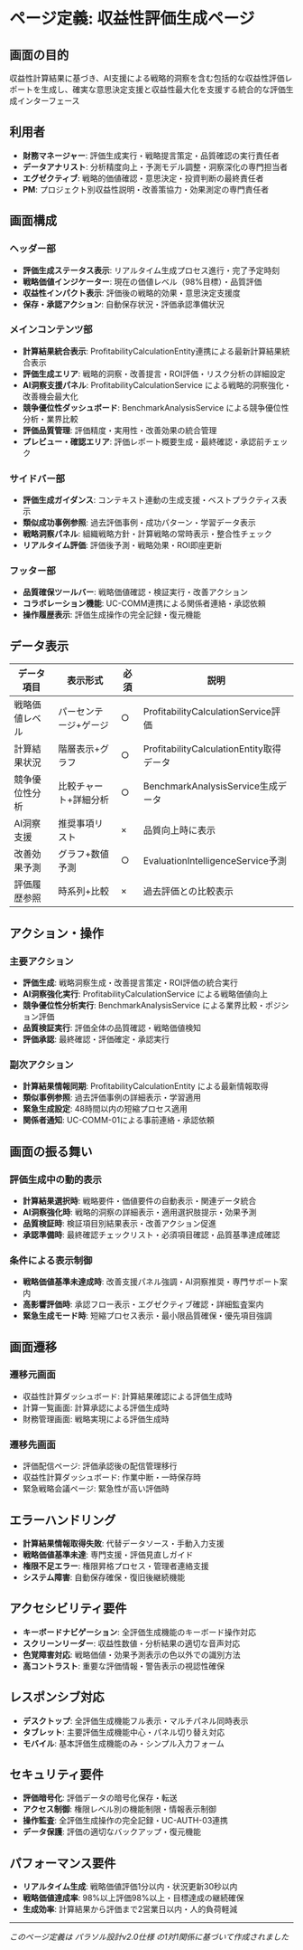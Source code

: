 # ページ定義: 収益性評価生成ページ

## 画面の目的
収益性計算結果に基づき、AI支援による戦略的洞察を含む包括的な収益性評価レポートを生成し、確実な意思決定支援と収益性最大化を支援する統合的な評価生成インターフェース

## 利用者
- **財務マネージャー**: 評価生成実行・戦略提言策定・品質確認の実行責任者
- **データアナリスト**: 分析精度向上・予測モデル調整・洞察深化の専門担当者
- **エグゼクティブ**: 戦略的価値確認・意思決定・投資判断の最終責任者
- **PM**: プロジェクト別収益性説明・改善策協力・効果測定の専門責任者

## 画面構成

### ヘッダー部
- **評価生成ステータス表示**: リアルタイム生成プロセス進行・完了予定時刻
- **戦略価値インジケーター**: 現在の価値レベル（98%目標）・品質評価
- **収益性インパクト表示**: 評価後の戦略的効果・意思決定支援度
- **保存・承認アクション**: 自動保存状況・評価承認準備状況

### メインコンテンツ部
- **計算結果統合表示**: ProfitabilityCalculationEntity連携による最新計算結果統合表示
- **評価生成エリア**: 戦略的洞察・改善提言・ROI評価・リスク分析の詳細設定
- **AI洞察支援パネル**: ProfitabilityCalculationService による戦略的洞察強化・改善機会最大化
- **競争優位性ダッシュボード**: BenchmarkAnalysisService による競争優位性分析・業界比較
- **評価品質管理**: 評価精度・実用性・改善効果の統合管理
- **プレビュー・確認エリア**: 評価レポート概要生成・最終確認・承認前チェック

### サイドバー部
- **評価生成ガイダンス**: コンテキスト連動の生成支援・ベストプラクティス表示
- **類似成功事例参照**: 過去評価事例・成功パターン・学習データ表示
- **戦略洞察パネル**: 組織戦略方針・計算戦略の常時表示・整合性チェック
- **リアルタイム評価**: 評価後予測・戦略効果・ROI即座更新

### フッター部
- **品質確保ツールバー**: 戦略価値確認・検証実行・改善アクション
- **コラボレーション機能**: UC-COMM連携による関係者連絡・承認依頼
- **操作履歴表示**: 評価生成操作の完全記録・復元機能

## データ表示

| データ項目 | 表示形式 | 必須 | 説明 |
|-----------|---------|------|------|
| 戦略価値レベル | パーセンテージ+ゲージ | ○ | ProfitabilityCalculationService評価 |
| 計算結果状況 | 階層表示+グラフ | ○ | ProfitabilityCalculationEntity取得データ |
| 競争優位性分析 | 比較チャート+詳細分析 | ○ | BenchmarkAnalysisService生成データ |
| AI洞察支援 | 推奨事項リスト | × | 品質向上時に表示 |
| 改善効果予測 | グラフ+数値予測 | ○ | EvaluationIntelligenceService予測 |
| 評価履歴参照 | 時系列+比較 | × | 過去評価との比較表示 |

## アクション・操作

### 主要アクション
- **評価生成**: 戦略洞察生成・改善提言策定・ROI評価の統合実行
- **AI洞察強化実行**: ProfitabilityCalculationService による戦略価値向上
- **競争優位性分析実行**: BenchmarkAnalysisService による業界比較・ポジション評価
- **品質検証実行**: 評価全体の品質確認・戦略価値検知
- **評価承認**: 最終確認・評価確定・承認実行

### 副次アクション
- **計算結果情報同期**: ProfitabilityCalculationEntity による最新情報取得
- **類似事例参照**: 過去評価事例の詳細表示・学習適用
- **緊急生成設定**: 48時間以内の短縮プロセス適用
- **関係者通知**: UC-COMM-01による事前連絡・承認依頼

## 画面の振る舞い

### 評価生成中の動的表示
- **計算結果選択時**: 戦略要件・価値要件の自動表示・関連データ統合
- **AI洞察強化時**: 戦略的洞察の詳細表示・適用選択肢提示・効果予測
- **品質検証時**: 検証項目別結果表示・改善アクション促進
- **承認準備時**: 最終確認チェックリスト・必須項目確認・品質基準達成確認

### 条件による表示制御
- **戦略価値基準未達成時**: 改善支援パネル強調・AI洞察推奨・専門サポート案内
- **高影響評価時**: 承認フロー表示・エグゼクティブ確認・詳細監査案内
- **緊急生成モード時**: 短縮プロセス表示・最小限品質確保・優先項目強調

## 画面遷移

### 遷移元画面
- 収益性計算ダッシュボード: 計算結果確認による評価生成時
- 計算一覧画面: 計算承認による評価生成時
- 財務管理画面: 戦略実現による評価生成時

### 遷移先画面
- 評価配信ページ: 評価承認後の配信管理移行
- 収益性計算ダッシュボード: 作業中断・一時保存時
- 緊急戦略会議ページ: 緊急性が高い評価時

## エラーハンドリング
- **計算結果情報取得失敗**: 代替データソース・手動入力支援
- **戦略価値基準未達**: 専門支援・評価見直しガイド
- **権限不足エラー**: 権限昇格プロセス・管理者連絡支援
- **システム障害**: 自動保存確保・復旧後継続機能

## アクセシビリティ要件
- **キーボードナビゲーション**: 全評価生成機能のキーボード操作対応
- **スクリーンリーダー**: 収益性数値・分析結果の適切な音声対応
- **色覚障害対応**: 戦略価値・効果予測表示の色以外での識別方法
- **高コントラスト**: 重要な評価情報・警告表示の視認性確保

## レスポンシブ対応
- **デスクトップ**: 全評価生成機能フル表示・マルチパネル同時表示
- **タブレット**: 主要評価生成機能中心・パネル切り替え対応
- **モバイル**: 基本評価生成機能のみ・シンプル入力フォーム

## セキュリティ要件
- **評価暗号化**: 評価データの暗号化保存・転送
- **アクセス制御**: 権限レベル別の機能制限・情報表示制御
- **操作監査**: 全評価生成操作の完全記録・UC-AUTH-03連携
- **データ保護**: 評価の適切なバックアップ・復元機能

## パフォーマンス要件
- **リアルタイム生成**: 戦略価値評価1分以内・状況更新30秒以内
- **戦略価値達成率**: 98%以上評価98%以上・目標達成の継続確保
- **生成効率**: 計算結果から評価まで2営業日以内・人的負荷軽減

---
*このページ定義は パラソル設計v2.0仕様 の1対1関係に基づいて作成されました*
